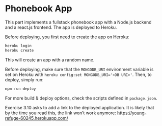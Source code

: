 # Phonebook App

This part implements a fullstack phonebook app with a Node.js backend and a react.js frontend. The app is deployed to Heroku.

Before deploying, you first need to create the app on Heroku:
```bash
heroku login
heroku create
```
This will create an app with a random name.

Before deploying, make sure that the `MONGODB_URI` environment variable is set on Heroku with `heroku config:set MONGODB_URI='<DB URI>'`.
Then, to deploy, simply run:
```bash
npm run deploy
```

For more build & deploy options, check the scripts defined in `package.json`.


Exercise 3.10 asks to add a link to the deployed application. It is likely that by the time you read this, the link won't work anymore: https://young-refuge-60245.herokuapp.com/

